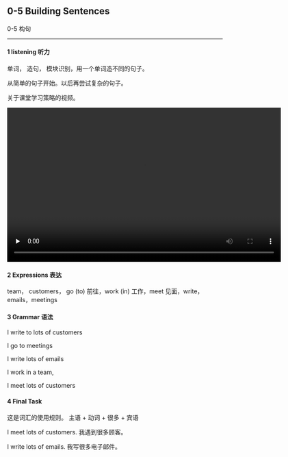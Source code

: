 ## 0-5 Building Sentences

 0-5 构句

---

#### 1 listening 听力

单词， 造句， 模块识别，用一个单词造不同的句子。

从简单的句子开始。以后再尝试复杂的句子。

关于课堂学习策略的视频。

<video class="ets-vp " width="640" height="360" playsinline="playsinline" preload="none" src="https://cns2.ef-cdn.com/Juno/51/63/99/v/516399/U5.mp4" style="text-size-adjust: auto !important; user-select: auto;"></video>

#### 2 Expressions 表达

team， customers， go (to) 前往，work (in) 工作，meet 见面，write，emails，meetings

#### 3 Grammar 语法

I write to lots of customers

I go to meetings

I write lots of emails

I work in a team,

I meet lots of customers

#### 4 Final Task 

这是词汇的使用规则。
主语 + 动词 + 很多 + 宾语

I meet lots of customers.	我遇到很多顾客。

I write lots of emails.	我写很多电子邮件。

